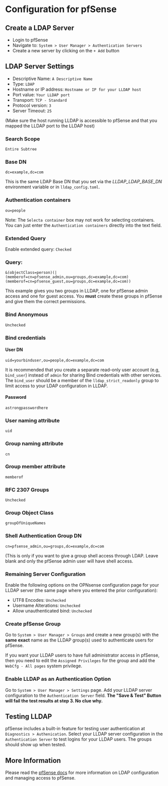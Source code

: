 # Configuration for pfSense

## Create a LDAP Server

- Login to pfSense
- Navigate to: `System > User Manager > Authentication Servers`
- Create a new server by clicking on the `+ Add` button

## LDAP Server Settings

- Descriptive Name: `A Descriptive Name`
- Type: `LDAP`
- Hostname or IP address: `Hostname or IP for your LLDAP host`
- Port value: `Your LLDAP port`
- Transport: `TCP - Standard`
- Protocol version: `3`
- Server Timeout: `25`

(Make sure the host running LLDAP is accessible to pfSense and that you mapped the LLDAP port to the LLDAP host)
### Search Scope
```
Entire Subtree
```
### Base DN

```
dc=example,dc=com
```

This is the same LDAP Base DN that you set via the *LLDAP_LDAP_BASE_DN* environment variable or in `lldap_config.toml`.
### Authentication containers

```
ou=people
```

Note: The `Selecta container` box may not work for selecting containers. You can just enter the `Authentication containers` directly into the text field.

### Extended Query

Enable extended query: `Checked`

### Query:

```
&(objectClass=person)(|(memberof=cn=pfsense_admin,ou=groups,dc=example,dc=com)(memberof=cn=pfsense_guest,ou=groups,dc=example,dc=com))
```

This example gives you two groups in LLDAP, one for pfSense admin access and one for guest access. You **must** create these groups in pfSense and give them the correct permissions.

### Bind Anonymous
`Unchecked`

### Bind credentials

#### User DN

```
uid=yourbinduser,ou=people,dc=example,dc=com
```

It is recommended that you create a separate read-only user account (e.g, `bind_user`) instead of `admin` for sharing Bind credentials with other services. The `bind_user` should be a member of the `lldap_strict_readonly` group to limit access to your LDAP configuration in LLDAP.

#### Password

```
astrongpasswordhere
```

### User naming attribute
```
uid
```
### Group naming attribute
```
cn
```
### Group member attribute
```
memberof
```
### RFC 2307 Groups
`Unchecked`

### Group Object Class
`groupOfUniqueNames`

### Shell Authentication Group DN
`cn=pfsense_admin,ou=groups,dc=example,dc=com`

(This is only if you want to give a group shell access through LDAP. Leave blank and only the pfSense admin user will have shell access.

### Remaining Server Configuration

Enable the following options on the OPNsense configuration page for your LLDAP server (the same page where you entered the prior configuration):

- UTF8 Encodes: `Unchecked`
- Username Alterations: `Unchecked`
- Allow unauthenticated bind: `Unchecked`

### Create pfSense Group

Go to `System > User Manager > Groups` and create a new group(s) with the **same exact** name as the LLDAP group(s) used to authenticate users for pfSense.

If you want your LLDAP users to have full administrator access in pfSense, then you need to edit the `Assigned Privileges` for the group and add the `WebCfg - All pages` system privilege.

### Enable LLDAP as an Authentication Option

Go to `System > User Manager > Settings` page. Add your LLDAP server configuration to the `Authentication Server` field. **The "Save & Test" Button will fail the test results at step 3. No clue why.**

## Testing LLDAP

pfSense includes a built-in feature for testing user authentication at `Diagnostics > Authenication`. Select your LLDAP server configuration in the `Authentication Server` to test logins for your LLDAP users. The groups should show up when tested.

## More Information

Please read the [pfSense docs](https://docs.netgate.com/pfsense/en/latest/usermanager/ldap.html) for more information on LDAP configuration and managing access to pfSense.
